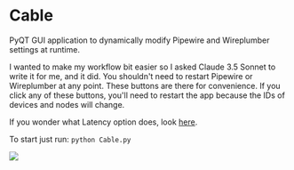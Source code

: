 # Cable
PyQT GUI application to dynamically modify Pipewire and Wireplumber settings at runtime.

I wanted to make my workflow bit easier so I asked Claude 3.5 Sonnet to write it for me, and it did. You shouldn't need to restart Pipewire or Wireplumber at any point. These buttons are there for convenience. If you click any of these buttons, you'll need to restart the app because the IDs of devices and nodes will change. 

If you wonder what Latency option does, look [here](https://pipewire.pages.freedesktop.org/wireplumber/daemon/configuration/alsa.html#alsa-extra-latency-properties). 




To start just run:
`python Cable.py`

![](https://github.com/magillos/Cable/blob/main/Cable.png)


